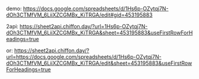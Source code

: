 demo: https://docs.google.com/spreadsheets/d/1Hs6p-OZytqj7N-dOh3CTMfVM_6LiiXZCGMBx_KiTRGA/edit#gid=453195883

2api: https://sheet2api.chiffon.day/?url=1Hs6p-OZytqj7N-dOh3CTMfVM_6LiiXZCGMBx_KiTRGA&sheet=453195883&useFirstRowForHeadings=true

or: https://sheet2api.chiffon.day/?url=https://docs.google.com/spreadsheets/d/1Hs6p-OZytqj7N-dOh3CTMfVM_6LiiXZCGMBx_KiTRGA/edit&sheet=453195883&useFirstRowForHeadings=true